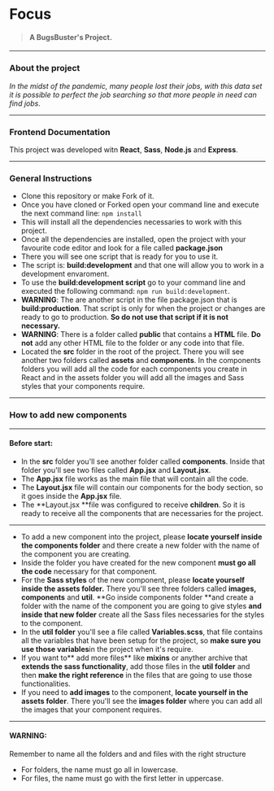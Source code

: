 # Focus

> #### A BugsBuster's Project.

---

### About the project

_In the midst of the pandemic, many people lost their jobs, with this data set it is possible to perfect the job searching so that more people in need can find jobs._

---

### Frontend Documentation

This project was developed witn **React**, **Sass**, **Node.js** and **Express**.

---

### General Instructions

- Clone this repository or make Fork of it.
- Once you have cloned or Forked open your command line and execute the next command line:
  `npm install`
- This will install all the dependencies necessaries to work with this project.
- Once all the dependencies are installed, open the project with your favourite code editor and look for a file called **package.json**
- There you will see one script that is ready for you to use it.
- The script is: **build:development** and that one will allow you to work in a development envaroment.
- To use the **build:development script** go to your command line and executed the following command: `npm run build:development`.
- **WARNING**: The are another script in the file package.json that is **build:production**. That script is only for when the project or changes are ready to go to production. **So do not use that script if it is not necessary.**
- **WARNING**: There is a folder called **public** that contains a **HTML** file. **Do not** add any other HTML file to the folder or any code into that file.
- Located the **src** folder in the root of the project. There you will see another two folders called **assets** and **components**. In the components folders you will add all the code for each components you create in React and in the assets folder you will add all the images and Sass styles that your components require.

---

### How to add new components

---

#### Before start:

- In the **src** folder you'll see another folder called **components**. Inside that folder you'll see two files called **App.jsx** and **Layout.jsx**.
- The **App.jsx** file works as the main file that will contain all the code.
- The **Layout.jsx** file will contain our components for the body section, so it goes inside the **App.jsx** file.
- The **Layout.jsx **file was configured to receive **children**. So it is ready to receive all the components that are necessaries for the project.

---

- To add a new component into the project, please **locate yourself inside the components folder** and there create a new folder with the name of the component you are creating.
- Inside the folder you have created for the new component **must go all the code** necessary for that component.
- For the **Sass styles** of the new component, please **locate yourself inside the assets folder.** There you'll see three folders called **images, components** and **util**. **Go inside components folder **and create a folder with the name of the component you are going to give styles **and inside that new folder** create all the Sass files necessaries for the styles to the component.
- In the **util folder** you'll see a file called **Variables.scss**, that file contains all the variables that have been setup for the project, so **make sure you use those variables**in the project when it's require.
- If you want to** add more files** like **mixins** or anyther archive that **extends the sass functionality**, add those files in the **util folder** and then **make the right reference** in the files that are going to use those functionalities.
- If you need to **add images** to the component, **locate yourself in the assets folder**. There you'll see the **images folder** where you can add all the images that your component requires.

---

#### WARNING:

Remember to name all the folders and and files with the right structure

- For folders, the name must go all in lowercase.
- For files, the name must go with the first letter in uppercase.
